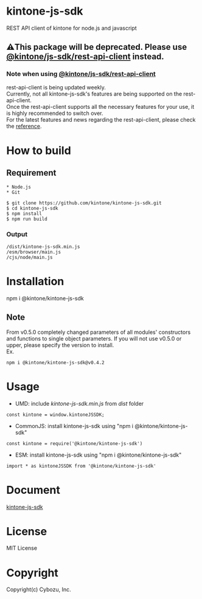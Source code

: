 # kintone-js-sdk
REST API client of kintone for node.js and javascript 

## ⚠️This package will be deprecated. Please use [@kintone/js-sdk/rest-api-client](https://github.com/kintone/js-sdk/tree/master/packages/rest-api-client) instead.
### Note when using [@kintone/js-sdk/rest-api-client](https://github.com/kintone/js-sdk/tree/master/packages/rest-api-client)
rest-api-client is being updated weekly.  
Currently, not all kintone-js-sdk's features are being supported on the rest-api-client.  
Once the rest-api-client supports all the necessary features for your use, it is highly recommended to switch over.  
For the latest features and news regarding the rest-api-client, please check the [reference](https://github.com/kintone/js-sdk/tree/master/packages/rest-api-client#references).

# How to build

## Requirement

```
* Node.js
* Git
```

```
$ git clone https://github.com/kintone/kintone-js-sdk.git
$ cd kintone-js-sdk
$ npm install
$ npm run build
```
### Output
```
/dist/kintone-js-sdk.min.js
/esm/browser/main.js
/cjs/node/main.js
```

# Installation
npm i @kintone/kintone-js-sdk

## Note
From v0.5.0 completely changed parameters of all modules' constructors and functions to single object parameters.
If you will not use v0.5.0 or upper, please specify the version to install.<br/>
Ex.
```
npm i @kintone/kintone-js-sdk@v0.4.2
```

# Usage
* UMD: include <i>kintone-js-sdk.min.js</i> from <i>dist</i> folder <br/>
```
const kintone = window.kintoneJSSDK;
```
* CommonJS: install kintone-js-sdk using "npm i @kintone/kintone-js-sdk"<br/>
```
const kintone = require('@kintone/kintone-js-sdk')
```
* ESM: install kintone-js-sdk using "npm i @kintone/kintone-js-sdk"<br/>
```
import * as kintoneJSSDK from '@kintone/kintone-js-sdk'
```


# Document
[kintone-js-sdk](https://kintone.github.io/kintone-js-sdk)

# License
MIT License

# Copyright
Copyright(c) Cybozu, Inc.
